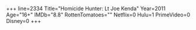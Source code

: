 +++
line=2334
Title="Homicide Hunter: Lt Joe Kenda"
Year=2011
Age="16+"
IMDb="8.8"
RottenTomatoes=""
Netflix=0
Hulu=1
PrimeVideo=0
Disney=0
+++

